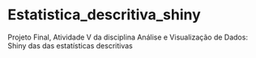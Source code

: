 # Estatistica_descritiva_shiny
Projeto Final, Atividade V da disciplina Análise e Visualização de Dados: Shiny das das estatísticas descritivas 
